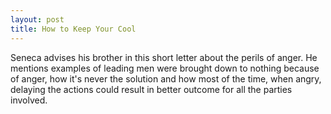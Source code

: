 ```yaml
---
layout: post
title: How to Keep Your Cool
---
```


Seneca advises his brother in this short letter about the perils of anger. He mentions examples of leading men were brought down to nothing because of anger, how it's never the solution and how most of the time, when angry, delaying the actions could result in better outcome for all the parties involved.
